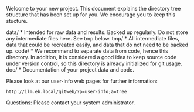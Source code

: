 Welcome to your new project. This document explains the directory
tree structure that has been set up for you. We encourage you to keep
this stucture.

data/
        * Intended for raw data and results. Backed up regularly. Do
          not store any intermediate files here. See tmp below.
tmp/
        * All intermediate files, data that could be recreated easily,
          and data that do not need to be backed up.
code/
        * We recommend to separate data from code, hence this directory.
          In addition, it is considered a good idea to keep source code
          under version control, so this directory is already initialized
          for git usage.
doc/
        * Documentation of your project data and code.

Please look at our user-info web pages for further information:

	http://ilm.eb.local/gitweb/?p=user-info;a=tree

Questions: Please contact your system administrator.
